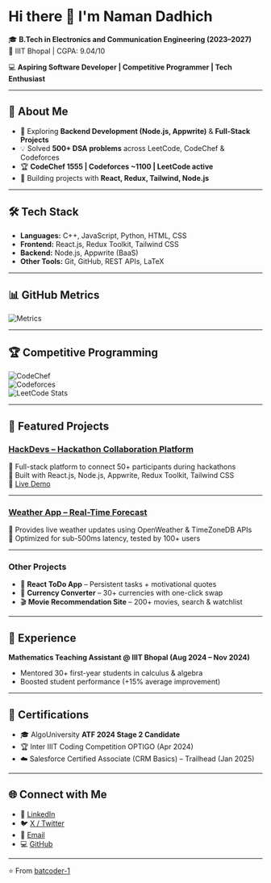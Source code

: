 # Hi there 👋 I'm Naman Dadhich

🎓 **B.Tech in Electronics and Communication Engineering (2023–2027)**  
📍 IIIT Bhopal | CGPA: 9.04/10  

💻 **Aspiring Software Developer | Competitive Programmer | Tech Enthusiast**

---

## 🚀 About Me
- 🔭 Exploring **Backend Development (Node.js, Appwrite)** & **Full-Stack Projects**  
- 💡 Solved **500+ DSA problems** across LeetCode, CodeChef & Codeforces  
- 🏆 **CodeChef 1555 | Codeforces ~1100 | LeetCode active**  
- 🎯 Building projects with **React, Redux, Tailwind, Node.js**  

---

## 🛠️ Tech Stack
- **Languages:** C++, JavaScript, Python, HTML, CSS  
- **Frontend:** React.js, Redux Toolkit, Tailwind CSS  
- **Backend:** Node.js, Appwrite (BaaS)  
- **Other Tools:** Git, GitHub, REST APIs, LaTeX  

---

## 📊 GitHub Metrics

![Metrics](https://github.com/batcoder-1/batcoder-1/blob/main/github-metrics.svg)

---

## 🏆 Competitive Programming

![CodeChef](https://cp-logo.vercel.app/codechef/real_kite_31)  
![Codeforces](https://cf.leed.at?user=k_ni_ght)  
![LeetCode Stats](https://leetcode.card.workers.dev/Batknight2005?theme=dark&font=baloo&extension=activity)  

---

## 📂 Featured Projects

### [HackDevs – Hackathon Collaboration Platform](https://github.com/batcoder-1/Hackathon)  
🔹 Full-stack platform to connect 50+ participants during hackathons  
🔹 Built with React.js, Node.js, Appwrite, Redux Toolkit, Tailwind CSS  
🔹 [Live Demo](https://branch-main-aa7ba5d.appwrite.network/)

---

### [Weather App – Real-Time Forecast](https://github.com/batcoder-1/weather-app)  
🔹 Provides live weather updates using OpenWeather & TimeZoneDB APIs  
🔹 Optimized for sub-500ms latency, tested by 100+ users  

---

### Other Projects  
- 📝 **React ToDo App** – Persistent tasks + motivational quotes  
- 💱 **Currency Converter** – 30+ currencies with one-click swap  
- 🎬 **Movie Recommendation Site** – 200+ movies, search & watchlist  

---

## 💼 Experience
**Mathematics Teaching Assistant @ IIIT Bhopal (Aug 2024 – Nov 2024)**  
- Mentored 30+ first-year students in calculus & algebra  
- Boosted student performance (+15% average improvement)  

---

## 📜 Certifications
- 🎓 AlgoUniversity **ATF 2024 Stage 2 Candidate**  
- 🏆 Inter IIIT Coding Competition OPTIGO (Apr 2024)  
- ☁️ Salesforce Certified Associate (CRM Basics) – Trailhead (Jan 2025)  

---

## 🌐 Connect with Me
- 💼 [LinkedIn](https://linkedin.com/in/naman-dadhich)  
- 🐦 [X / Twitter](https://x.com/roger5364)  
- 📧 [Email](mailto:namandadhich377@gmail.com)  
- 💻 [GitHub](https://github.com/batcoder-1)  

---

⭐️ From [batcoder-1](https://github.com/batcoder-1)
